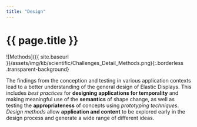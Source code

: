 ```yaml
---
title: "Design"
---
```


# {{ page.title }}

![Methods]({{ site.baseurl }}/assets/img/kb/scientific/Challenges_Detail_Methods.png){:.borderless .transparent-background}

The findings from the conception and testing in various application contexts lead to a better understanding of the general design of Elastic Displays. This includes *best practices* for **designing applications for temporality** and making meaningful use of the **semantics** of shape change, as well as testing the **appropriateness** of concepts using *prototyping techniques*.
*Design methods* allow **application and content** to be explored early in the design process and generate a wide range of different ideas.
